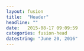 ```yaml
---
layout: fusion
title:  "Header"
headline: ""
date:   2015-08-17 09:09:59
categories: fusion-head
datestring: "June 20, 2016"
---
```

